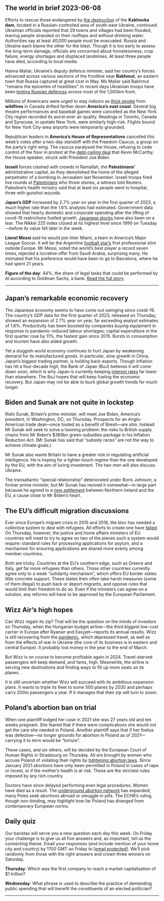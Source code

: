 ## The world in brief 2023-06-08

Efforts to rescue those endangered by [the destruction](https://www.bbc.co.uk/news/live/world-europe-65816109) of the <strong>Kakhovka dam</strong>, located in a Russian-controlled area of south-east Ukraine, continued. Ukrainian officials reported that 29 towns and villages had been flooded, leaving people stranded on their rooftops and without drinking water. Authorities say at least 40,000 people must be evacuated. Russia and Ukraine each blame the other for the blast. Though it is too early to assess the long-term damage, officials are concerned about homelessness, crop failure, energy shortages and displaced landmines. At least three people have died, according to local media.

Hanna Maliar, Ukraine’s deputy defence minister, said her country’s forces advanced across various sections of the frontline near <strong>Bakhmut</strong>, an eastern town that Russia captured at great cost in May. Ms Maliar said Bakhmut “remains the epicentre of hostilities”. In recent days Ukrainian troops have been [testing Russian defences](https://https://www.https://www.economist.com/briefing/2023/06/07/ukraines-counter-offensive-is-gathering-pace) across most of the 1,000km front.

Millions of Americans were urged to stay indoors as [thick smoke](https://https://www.https://www.economist.com/graphic-detail/2023/06/07/smoke-blackens-the-air-in-americas-north-east) from <strong>wildfires</strong> in Canada drifted farther down <strong>America’s east coast</strong>. Several big theatre performances and baseball games were cancelled as the New York City region recorded its worst-ever air quality. Readings in Toronto, Canada and Syracuse, in upstate New York, were similarly high-risk. Flights bound for New York City-area airports were temporarily grounded.

Republican leaders in <strong>America’s House of Representatives</strong> cancelled this week’s votes after a two-day standoff with the Freedom Caucus, a group on the party’s right wing. The caucus paralysed the House, refusing to cede control of the floor in protest at the [debt-ceiling deal](https://https://www.https://www.economist.com/united-states/2023/06/01/america-avoids-financial-armageddon-but-stays-in-fiscal-hell) that Kevin McCarthy, the House speaker, struck with President Joe Biden.

<strong>Israeli</strong> forces clashed with crowds in Ramallah, the <strong>Palestinians’ </strong>administrative capital, as they demolished the home of the alleged perpetrator of a bombing in Jerusalem last November. Israeli troops fired live rounds at [Palestinians](https://https://www.https://www.economist.com/middle-east-and-africa/2023/05/11/the-palestinians-need-new-leaders) who threw stones, a witness told Reuters. Palestine’s health ministry said that at least six people went to hospital, three with gunshot wounds.

<strong>Japan’s GDP </strong>increased by 2.7% year on year in the first quarter of 2023, a much higher rate than the 1.6% analysts had estimated. Government data showed that hearty domestic and corporate spending after the lifting of covid-19 restrictions fuelled growth. [Japanese stocks](https://https://www.https://www.economist.com/finance-and-economics/2023/04/20/warren-buffett-is-shaking-japans-magic-money-tree) have also been on a tear. The Nikkei 225 index closed at its highest level since 1990 on Tuesday—before its value fell later in the week.

<strong>Lionel Messi </strong>said he would join Inter Miami, a team in America’s Major League Soccer. It will be the Argentine [football star’s](https://https://www.https://www.economist.com/graphic-detail/2021/08/14/by-the-numbers-lionel-messi-is-european-footballs-best-scorer-ever) first professional stint outside Europe. Mr Messi, voted the world’s best player a record seven times, rejected a lucrative offer from Saudi Arabia, surprising many. He intimated that his preference would have been to go to Barcelona, where he had spent 21 years.

<strong>Figure of the day</strong>: 44%, the share of legal tasks that could be performed by AI according to Goldman Sachs, a bank. [Read the full story](https://https://www.https://www.economist.com/business/2023/06/06/generative-ai-could-radically-alter-the-practice-of-law).

----------

## Japan’s remarkable economic recovery

The Japanese economy seems to have come out swinging since covid-19. The country’s GDP data for the first quarter of 2023, released on Thursday, showed an expansion of 2.7% year on year, far exceeding analyst estimates of 1.6%. Productivity has been boosted by companies buying equipment in response to pandemic-induced labour shortages; capital expenditure in the first quarter rose by 11%, the fastest gain since 2015. Bursts in consumption and tourism have also aided growth. 

Yet a sluggish world economy continues to hurt Japan by weakening demand for its manufactured goods. In particular, slow growth in China, Japan’s biggest trading partner, is holding back exports. Though inflation has hit a four-decade high, the Bank of Japan (BoJ) believes it will come down soon, which is why Japan is currently keeping [interest rates](https://https://www.https://www.economist.com/finance-and-economics/2023/05/04/how-japanese-policymakers-ended-up-in-a-very-deep-hole) far lower than elsewhere. The BoJ hopes that will keep fueling the economic recovery. But Japan may not be able to buck global growth trends for much longer.

## Biden and Sunak are not quite in lockstep

Rishi Sunak, Britain’s prime minister, will meet Joe Biden, America’s president, in Washington, DC, on Thursday. Prospects for an Anglo-American trade deal—once touted as a benefit of Brexit—are slim. Instead Mr Sunak will seek to solve a looming problem: the risks to British supply chains from Mr Biden’s $369bn green-subsidies package in his Inflation Reduction Act. (Mr Sunak has said that “subsidy races” are not the way to achieve climate goals.)

Mr Sunak also wants Britain to have a greater role in regulating artificial intelligence. He is hoping for a lighter-touch regime than the one developed by the EU, with the aim of luring investment. The two men will also discuss Ukraine.

The transatlantic “special relationship” deteriorated under Boris Johnson, a former prime minister, but Mr Sunak has revived it somewhat—in large part because he agreed to a [new settlement](https://https://www.https://www.economist.com/britain/2023/03/22/british-mps-approve-rishi-sunaks-northern-irish-deal-with-the-eu) between Northern Ireland and the EU, a cause close to Mr Biden’s heart.

## The EU’s difficult migration discussions

Ever since Europe’s migrant crisis in 2015 and 2016, the bloc has needed a collective system to deal with refugees. All efforts to create one have [failed](https://https://www.https://www.economist.com/europe/2022/11/17/a-new-migration-crisis-is-brewing-in-europe). On Thursday, however, the justice and home affairs ministers of EU countries will meet to try to agree on two of the pieces such a system would require: standard rules for processing applications for asylum, and a mechanism for ensuring applications are shared more evenly among member countries.

Both are tricky. Countries at the EU’s southern edge, such as Greece and Italy, get far more refugees than others. Those other countries currently agree only to a weak “solidarity mechanism”, which offers EU border states little concrete support. These states then often take harsh measures (some of them illegal) to push back or deport migrants, and oppose rules that would limit their freedom to do so. Even if the ministers can agree on a solution, any reforms will have to be approved by the European Parliament.

## Wizz Air’s high hopes

Can Wizz regain its zip? That will be the question on the minds of investors on Thursday, when the Hungarian budget airline—the third biggest low-cost carrier in Europe after Ryanair and Easyjet—reports its annual results. Wizz is still recovering from the [pandemic](https://https://www.https://www.economist.com/business/2021/07/06/which-airlines-will-soar-after-the-pandemic), which depressed travel, as well as from the effects of war in Ukraine (the core of its business is in eastern and central Europe). It probably lost money in the year to the end of March.

But Wizz is on course to become profitable again in 2024. Travel-starved passengers will keep demand, and fares, high. Meanwhile, the airline is serving new destinations and finding ways to fill up more seats on its planes.

It is still uncertain whether Wizz will succeed with its ambitious expansion plans. It wants to triple its fleet to some 500 planes by 2030 and perhaps carry 200m passengers a year. If it manages that then zip will turn to zoom.

## Poland’s abortion ban on trial

When one plaintiff lodged her case in 2021 she was 27 years old and ten weeks pregnant. She feared that if there were complications she would not get the care she needed in Poland. Another plaintiff says that if her foetus was defective—no longer grounds for abortion in Poland as of 2021—carrying it to term would be “torture”.

These cases, and six others, will be decided by the European Court of Human Rights in Strasbourg on Thursday. All are brought by women who accuse Poland of violating their rights by [tightening abortion laws](https://https://www.https://www.economist.com/europe/2020/10/31/polands-abortion-rules-are-now-among-the-strictest-in-any-rich-country). Since January 2021 abortions have only been permitted in Poland in cases of rape or incest, or if the mother’s health is at risk. These are the strictest rules imposed by any rich country.

Doctors have since delayed performing even legal procedures. Women have died as a result. The [underground abortion network](https://https://www.https://www.economist.com/europe/2021/02/27/europes-underground-abortion-network) has expanded; many Poles seek abortions abroad or smuggle in pills. The ECHR’s ruling, though non-binding, may highlight how far Poland has diverged from contemporary European norms.

## Daily quiz

Our baristas will serve you a new question each day this week. On Friday your challenge is to give us all five answers and, as important, tell us the connecting theme. Email your responses (and include mention of your home city and country) by 1700 GMT on Friday to [<span class="__cf_email__" data-cfemail="1243677b68576162607761617d5277717d7c7d7f7b61663c717d7f">[email&#160;protected]</span>](https://mail.google.com/mail/?view=cm&amp;fs=1&amp;tf=1&amp;to=QuizEspresso@https://www.economist.com). We’ll pick randomly from those with the right answers and crown three winners on Saturday.

<strong>Thursday</strong>: Which was the first company to reach a market capitalisation of $1 trillion?

<strong>Wednesday</strong>: What phrase is used to describe the practice of demanding public spending that will benefit the constituents of an elected politician?

----------
